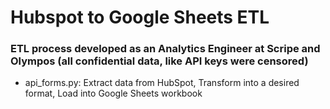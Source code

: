 # Hubspot to Google Sheets ETL

### ETL process developed as an Analytics Engineer at Scripe and Olympos (all confidential data, like API keys were censored)
- api_forms.py: Extract data from HubSpot, Transform into a desired format, Load into Google Sheets workbook
